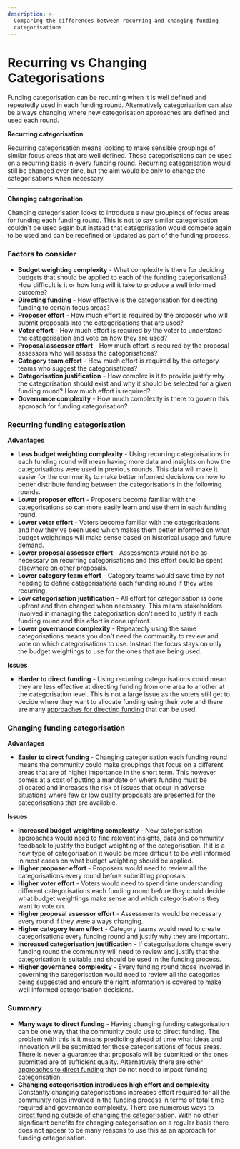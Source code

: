 ```yaml
---
description: >-
  Comparing the differences between recurring and changing funding
  categorisations
---
```


# Recurring vs Changing Categorisations

Funding categorisation can be recurring when it is well defined and repeatedly used in each funding round. Alternatively categorisation can also be always changing where new categorisation approaches are defined and used each round.



**Recurring categorisation**

Recurring categorisation means looking to make sensible groupings of similar focus areas that are well defined. These categorisations can be used on a recurring basis in every funding round. Recurring categorisation would still be changed over time, but the aim would be only to change the categorisations when necessary.

****

**Changing categorisation**

Changing categorisation looks to introduce a new groupings of focus areas for funding each funding round. This is not to say similar categorisation couldn't be used again but instead that categorisation would compete again to be used and can be redefined or updated as part of the funding process.



### Factors to consider

* **Budget weighting complexity** - What complexity is there for deciding budgets that should be applied to each of the funding categorisations? How difficult is it or how long will it take to produce a well informed outcome?
* **Directing funding** - How effective is the categorisation for directing funding to certain focus areas?
* **Proposer effort** - How much effort is required by the proposer who will submit proposals into the categorisations that are used?
* **Voter effort** - How much effort is required by the voter to understand the categorisation and vote on how they are used?
* **Proposal assessor effort** - How much effort is required by the proposal assessors who will assess the categorisations?
* **Category team effort** - How much effort is required by the category teams who suggest the categorisations?
* **Categorisation justification** - How complex is it to provide justify why the categorisation should exist and why it should be selected for a given funding round? How much effort is required?
* **Governance complexity** - How much complexity is there to govern this approach for funding categorisation?



### Recurring funding categorisation

**Advantages**

* **Less budget weighting complexity** - Using recurring categorisations in each funding round will mean having more data and insights on how the categorisations were used in previous rounds. This data will make it easier for the community to make better informed decisions on how to better distribute funding between the categorisations in the following rounds.
* **Lower proposer effort** - Proposers become familiar with the categorisations so can more easily learn and use them in each funding round.
* **Lower voter effort** - Voters become familiar with the categorisations and how they've been used which makes them better informed on what budget weightings will make sense based on historical usage and future demand.
* **Lower proposal assessor effort** - Assessments would not be as necessary on recurring categorisations and this effort could be spent elsewhere on other proposals.
* **Lower category team effort** - Category teams would save time by not needing to define categorisations each funding round if they were recurring.
* **Low categorisation justification** - All effort for categorisation is done upfront and then changed when necessary. This means stakeholders involved in managing the categorisation don't need to justify it each funding round and this effort is done upfront.
* **Lower governance complexity** - Repeatedly using the same categorisations means you don't need the community to review and vote on which categorisations to use. Instead the focus stays on only the budget weightings to use for the ones that are being used.

**Issues**

* **Harder to direct funding** - Using recurring categorisations could mean they are less effective at directing funding from one area to another at the categorisation level. This is not a large issue as the voters still get to decide where they want to allocate funding using their vote and there are many [approaches for directing funding](../idea-categorisation-analysis/approaches-for-directing-funding.md) that can be used.



### Changing funding categorisation

**Advantages**

* **Easier to direct funding** - Changing categorisation each funding round means the community could make groupings that focus on a different areas that are of higher importance in the short term. This however comes at a cost of putting a mandate on where funding must be allocated and increases the risk of issues that occur in adverse situations where few or low quality proposals are presented for the categorisations that are available.

**Issues**

* **Increased budget weighting complexity** - New categorisation approaches would need to find relevant insights, data and community feedback to justify the budget weighting of the categorisation. If it is a new type of categorisation it would be more difficult to be well informed in most cases on what budget weighting should be applied.
* **Higher proposer effort** - Proposers would need to review all the categorisations every round before submitting proposals.
* **Higher voter effort** - Voters would need to spend time understanding different categorisations each funding round before they could decide what budget weightings make sense and which categorisations they want to vote on.&#x20;
* **Higher proposal assessor effort** - Assessments would be necessary every round if they were always changing.
* **Higher category team effort** - Category teams would need to create categorisations every funding round and justify why they are important.&#x20;
* **Increased categorisation justification** - If categorisations change every funding round the community will need to review and justify that the categorisation is suitable and should be used in the funding process.
* **Higher governance complexity** - Every funding round those involved in governing the categorisation would need to review all the categories being suggested and ensure the right information is covered to make well informed categorisation decisions.



### Summary

* **Many ways to direct funding** - Having changing funding categorisation can be one way that the community could use to direct funding. The problem with this is it means predicting ahead of time what ideas and innovation will be submitted for those categorisations of focus areas. There is never a guarantee that proposals will be submitted or the ones submitted are of sufficient quality. Alternatively there are other [approaches to direct funding](../idea-categorisation-analysis/approaches-for-directing-funding.md) that do not need to impact funding categorisation.&#x20;
* **Changing categorisation introduces high effort and complexity** - Constantly changing categorisations increases effort required for all the community roles involved in the funding process in terms of total time required and governance complexity. There are numerous ways to [direct funding outside of changing the categorisation](../idea-categorisation-analysis/approaches-for-directing-funding.md). With no other significant benefits for changing categorisation on a regular basis there does not appear to be many reasons to use this as an approach for funding categorisation.
